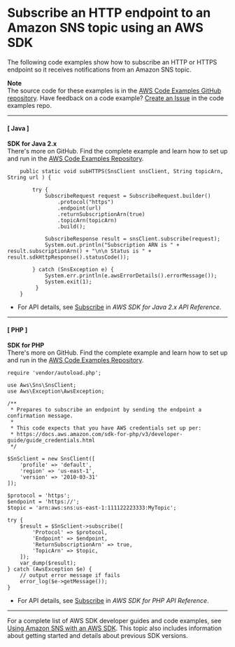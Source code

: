 # Subscribe an HTTP endpoint to an Amazon SNS topic using an AWS SDK<a name="example_sns_Subscribe_HTTP_section"></a>

The following code examples show how to subscribe an HTTP or HTTPS endpoint so it receives notifications from an Amazon SNS topic\.

**Note**  
The source code for these examples is in the [AWS Code Examples GitHub repository](https://github.com/awsdocs/aws-doc-sdk-examples)\. Have feedback on a code example? [Create an Issue](https://github.com/awsdocs/aws-doc-sdk-examples/issues/new/choose) in the code examples repo\. 

------
#### [ Java ]

**SDK for Java 2\.x**  
 There's more on GitHub\. Find the complete example and learn how to set up and run in the [AWS Code Examples Repository](https://github.com/awsdocs/aws-doc-sdk-examples/tree/main/javav2/example_code/sns#readme)\. 
  

```
    public static void subHTTPS(SnsClient snsClient, String topicArn, String url ) {

        try {
            SubscribeRequest request = SubscribeRequest.builder()
                .protocol("https")
                .endpoint(url)
                .returnSubscriptionArn(true)
                .topicArn(topicArn)
                .build();

            SubscribeResponse result = snsClient.subscribe(request);
            System.out.println("Subscription ARN is " + result.subscriptionArn() + "\n\n Status is " + result.sdkHttpResponse().statusCode());

        } catch (SnsException e) {
            System.err.println(e.awsErrorDetails().errorMessage());
            System.exit(1);
         }
    }
```
+  For API details, see [Subscribe](https://docs.aws.amazon.com/goto/SdkForJavaV2/sns-2010-03-31/Subscribe) in *AWS SDK for Java 2\.x API Reference*\. 

------
#### [ PHP ]

**SDK for PHP**  
 There's more on GitHub\. Find the complete example and learn how to set up and run in the [AWS Code Examples Repository](https://github.com/awsdocs/aws-doc-sdk-examples/tree/main/php/example_code/sns#code-examples)\. 
  

```
require 'vendor/autoload.php';

use Aws\Sns\SnsClient; 
use Aws\Exception\AwsException;

/**
 * Prepares to subscribe an endpoint by sending the endpoint a confirmation message.
 *
 * This code expects that you have AWS credentials set up per:
 * https://docs.aws.amazon.com/sdk-for-php/v3/developer-guide/guide_credentials.html
 */
 
$SnSclient = new SnsClient([
    'profile' => 'default',
    'region' => 'us-east-1',
    'version' => '2010-03-31'
]);

$protocol = 'https';
$endpoint = 'https://';
$topic = 'arn:aws:sns:us-east-1:111122223333:MyTopic';

try {
    $result = $SnSclient->subscribe([
        'Protocol' => $protocol,
        'Endpoint' => $endpoint,
        'ReturnSubscriptionArn' => true,
        'TopicArn' => $topic,
    ]);
    var_dump($result);
} catch (AwsException $e) {
    // output error message if fails
    error_log($e->getMessage());
}
```
+  For API details, see [Subscribe](https://docs.aws.amazon.com/goto/SdkForPHPV3/sns-2010-03-31/Subscribe) in *AWS SDK for PHP API Reference*\. 

------

For a complete list of AWS SDK developer guides and code examples, see [Using Amazon SNS with an AWS SDK](sdk-general-information-section.md)\. This topic also includes information about getting started and details about previous SDK versions\.